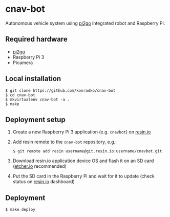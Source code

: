 # cnav-bot
Autonomous vehicle system using [pi2go](http://www.pi2go.co.uk/) integrated robot and Raspberry Pi.

## Required hardware

* [pi2go](http://www.pi2go.co.uk/)
* Raspberry Pi 3
* Picamera

## Local installation

    $ git clone https://github.com/konradko/cnav-bot
    $ cd cnav-bot
    $ mkvirtualenv cnav-bot -a .
    $ make

## Deployment setup

1. Create a new Raspberry Pi 3 application (e.g. `cnavbot`) on [resin.io](https://dashboard.resin.io/)
2. Add resin remote to the `cnav-bot` repository, e.g.:

    ```
    $ git remote add resin username@git.resin.io:username/cnavbot.git
    ```

3. Download resin.io application device OS and flash it on an SD card ([etcher.io](https://www.etcher.io/) recommended)
4. Put the SD card in the Raspberry Pi and wait for it to update (check status on [resin.io](https://dashboard.resin.io/) dashboard)

## Deployment 

    $ make deploy

